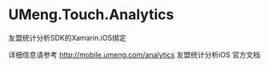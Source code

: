 # UMeng.Touch.Analytics
友盟统计分析SDK的Xamarin.iOS绑定

详细信息请参考 http://mobile.umeng.com/analytics 友盟统计分析iOS 官方文档
